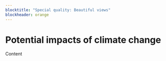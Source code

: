 ```yaml
---
blocktitle: "Special quality: Beautiful views"
blockheader: orange
---
```


# Potential impacts of climate change

Content